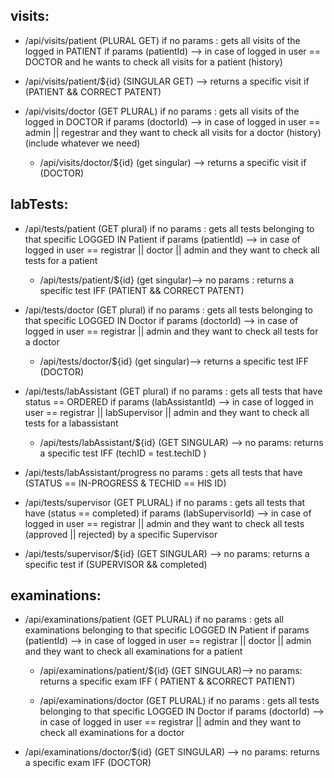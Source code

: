 ## visits: 
- /api/visits/patient (PLURAL GET)
  if no params : gets all visits of the logged in PATIENT
  if params (patientId) --> in case of logged in user == DOCTOR and he wants to check all visits for a patient (history)
- /api/visits/patient/${id} (SINGULAR GET) --> 
  returns a specific visit if (PATIENT && CORRECT PATENT)

- /api/visits/doctor (GET PLURAL)
  if no params : gets all visits of the logged in DOCTOR
  if params (doctorId) --> in case of logged in user == admin || regestrar and they want to check all visits for a doctor (history) (include whatever we need)
  - /api/visits/doctor/${id} (get singular) --> 
  returns a specific visit if (DOCTOR)

## labTests: 
- /api/tests/patient  (GET plural)
  if no params : gets all tests belonging to that specific LOGGED IN Patient
  if params (patientId) --> in case of logged in user == registrar || doctor || admin and they want to check all tests for a patient
  - /api/tests/patient/${id} (get singular)--> 
  no params : returns a specific test IFF (PATIENT && CORRECT PATENT)

- /api/tests/doctor (GET plural)
  if no params : gets all tests belonging to that specific LOGGED IN Doctor
  if params (doctorId) --> in case of logged in user == registrar || admin and they want to check all tests for a doctor
  - /api/tests/doctor/${id} (get singular)--> returns a specific test IFF (DOCTOR)

- /api/tests/labAssistant (GET plural)
  if no params : gets all tests that have status == ORDERED
  if params (labAssistantId) --> in case of logged in user == registrar || labSupervisor || admin and they want to check all tests for a labassistant
  - /api/tests/labAssistant/${id} (GET SINGULAR) --> 
  no params: returns a specific test IFF (techID = test.techID ) 

- /api/tests/labAssistant/progress
  no params : gets all tests that have (STATUS == IN-PROGRESS & TECHID == HIS ID)

- /api/tests/supervisor (GET PLURAL)
  if no params : gets all tests that have (status == completed)
  if params (labSupervisorId) --> in case of logged in user == registrar || admin and they want to check all tests (approved || rejected) by a specific Supervisor
- /api/tests/supervisor/${id} (GET SINGULAR) --> 
  no params: returns a specific test if (SUPERVISOR && completed)


## examinations: 
- /api/examinations/patient (GET PLURAL)
  if no params : gets all examinations belonging to that specific LOGGED IN Patient
  if params (patientId) --> in case of logged in user == registrar || doctor || admin and they want to check all examinations for a patient
  - /api/examinations/patient/${id} (GET SINGULAR)--> 
  no params: returns a specific exam IFF ( PATIENT & &CORRECT PATIENT)

  - /api/examinations/doctor (GET PLURAL)
  if no params : gets all tests belonging to that specific LOGGED IN Doctor
  if params (doctorId) --> in case of logged in user == registrar || admin and they want to check all examinations for a doctor
- /api/examinations/doctor/${id} (GET SINGULAR) --> 
  no params: returns a specific exam IFF (DOCTOR)

